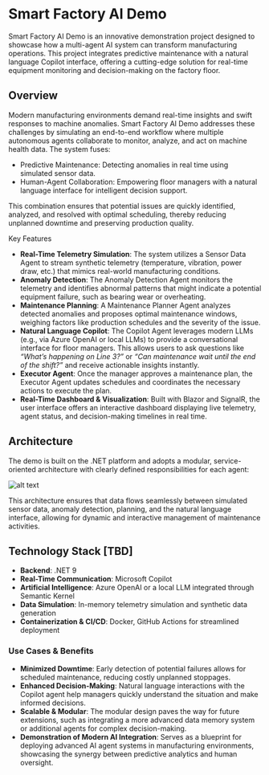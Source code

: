 # Smart Factory AI Demo

Smart Factory AI Demo is an innovative demonstration project designed to showcase how a multi-agent AI system can transform manufacturing operations. This project integrates predictive maintenance with a natural language Copilot interface, offering a cutting-edge solution for real-time equipment monitoring and decision-making on the factory floor.

## Overview

Modern manufacturing environments demand real-time insights and swift responses to machine anomalies. Smart Factory AI Demo addresses these challenges by simulating an end-to-end workflow where multiple autonomous agents collaborate to monitor, analyze, and act on machine health data. The system fuses:
- Predictive Maintenance: Detecting anomalies in real time using simulated sensor data.
- Human-Agent Collaboration: Empowering floor managers with a natural language interface for intelligent decision support.

This combination ensures that potential issues are quickly identified, analyzed, and resolved with optimal scheduling, thereby reducing unplanned downtime and preserving production quality.

Key Features
- **Real-Time Telemetry Simulation**: The system utilizes a Sensor Data Agent to stream synthetic telemetry (temperature, vibration, power draw, etc.) that mimics real-world manufacturing conditions.
- **Anomaly Detection**: The Anomaly Detection Agent monitors the telemetry and identifies abnormal patterns that might indicate a potential equipment failure, such as bearing wear or overheating.
- **Maintenance Planning**: A Maintenance Planner Agent analyzes detected anomalies and proposes optimal maintenance windows, weighing factors like production schedules and the severity of the issue.
- **Natural Language Copilot**: The Copilot Agent leverages modern LLMs (e.g., via Azure OpenAI or local LLMs) to provide a conversational interface for floor managers. This allows users to ask questions like *“What’s happening on Line 3?”* or *“Can maintenance wait until the end of the shift?”* and receive actionable insights instantly.
- **Executor Agent**:
Once the manager approves a maintenance plan, the Executor Agent updates schedules and coordinates the necessary actions to execute the plan.
- **Real-Time Dashboard & Visualization**: Built with Blazor and SignalR, the user interface offers an interactive dashboard displaying live telemetry, agent status, and decision-making timelines in real time.

## Architecture

The demo is built on the .NET platform and adopts a modular, service-oriented architecture with clearly defined responsibilities for each agent:

![alt text](image.png)

This architecture ensures that data flows seamlessly between simulated sensor data, anomaly detection, planning, and the natural language interface, allowing for dynamic and interactive management of maintenance activities.

## Technology Stack [TBD]
- **Backend**: .NET 9
- **Real-Time Communication**: Microsoft Copilot
- **Artificial Intelligence**: Azure OpenAI or a local LLM integrated through Semantic Kernel
- **Data Simulation**: In-memory telemetry simulation and synthetic data generation 
- **Containerization & CI/CD**: Docker, GitHub Actions for streamlined deployment

### Use Cases & Benefits
- **Minimized Downtime**: Early detection of potential failures allows for scheduled maintenance, reducing costly unplanned stoppages.
- **Enhanced Decision-Making**: Natural language interactions with the Copilot agent help managers quickly understand the situation and make informed decisions.
- **Scalable & Modular**: The modular design paves the way for future extensions, such as integrating a more advanced data memory system or additional agents for complex decision-making.
- **Demonstration of Modern AI Integration**: Serves as a blueprint for deploying advanced AI agent systems in manufacturing environments, showcasing the synergy between predictive analytics and human oversight.